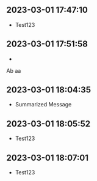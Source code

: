 
## 2023-03-01 17:47:10
* Test123

## 2023-03-01 17:51:58
* 
 Ab
aa
 


 ## 2023-03-01 18:04:35
 * Summarized Message 

 ## 2023-03-01 18:05:52
 * Test123

 ## 2023-03-01 18:07:01
 * Test123
